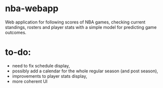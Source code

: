 # nba-webapp

Web application for following scores of NBA games, checking current standings, rosters and player stats with a simple model for predicting game outcomes.

# to-do:

- need to fix schedule display,
- possibly add a calendar for the whole regular season (and post season),
- improvements to player stats display,
- more coherent UI
